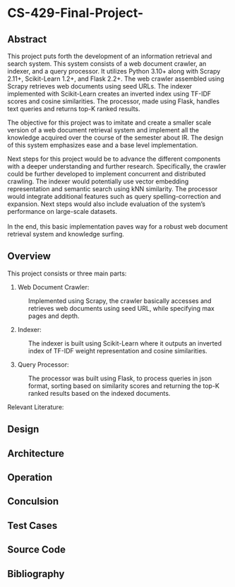 # CS-429-Final-Project-

<h2> Abstract </h2>
    <p> This project puts forth the development of an information retrieval and search system. This system consists of a web document crawler, an indexer, and a query processor. It utilizes Python 3.10+ along with Scrapy 2.11+, Scikit-Learn 1.2+, and Flask 2.2+.  The web crawler assembled using Scrapy retrieves web documents using seed URLs. The indexer implemented with Scikit-Learn creates an inverted index using TF-IDF scores and cosine similarities. The processor, made using Flask, handles text queries and returns top-K ranked results. </p>
    <p>The objective for this project was to imitate and create a smaller scale version of a web document retrieval system and implement all the knowledge acquired over the course of the semester about IR. The design of this system emphasizes ease and a base level implementation. </p>
    <p>Next steps for this project would be to advance the different components with a deeper understanding and further research. Specifically, the crawler could be further developed to implement concurrent and distributed crawling. The indexer would potentially use vector embedding representation and semantic search using kNN similarity. The processor would integrate additional features such as query spelling-correction and expansion. Next steps would also include evaluation of the system’s performance on large-scale datasets. <br  /> <br  />In the end, this basic implementation paves way for a robust web document retrieval system and knowledge surfing. 
</p>


<h2> Overview </h2>
<p>This project consists or three main parts:</p>
    <ol>
        <li> Web Document Crawler:<ul>
            <p>Implemented using Scrapy, the crawler basically accesses and retrieves web documents using seed URL, while specifying max pages and depth.</p></ul></li>
        <li>Indexer:<ul>
            <p>The indexer is built using Scikit-Learn where it outputs an inverted index of TF-IDF weight representation and cosine similarities.</p></ul></li>
        <li>Query Processor:<ul>
            <p>The processor was built using Flask, to process queries in json format, sorting based on similarity scores and returning the top-K ranked results based on the indexed documents.</p></ul></li>
    </ol> 
    <p> Relevant Literature:</p>
        
<h2> Design </h2>

<h2> Architecture </h2>

<h2> Operation </h2>

<h2> Conculsion </h2>

<h2> Test Cases </h2>

<h2> Source Code </h2>

<h2> Bibliography </h2>